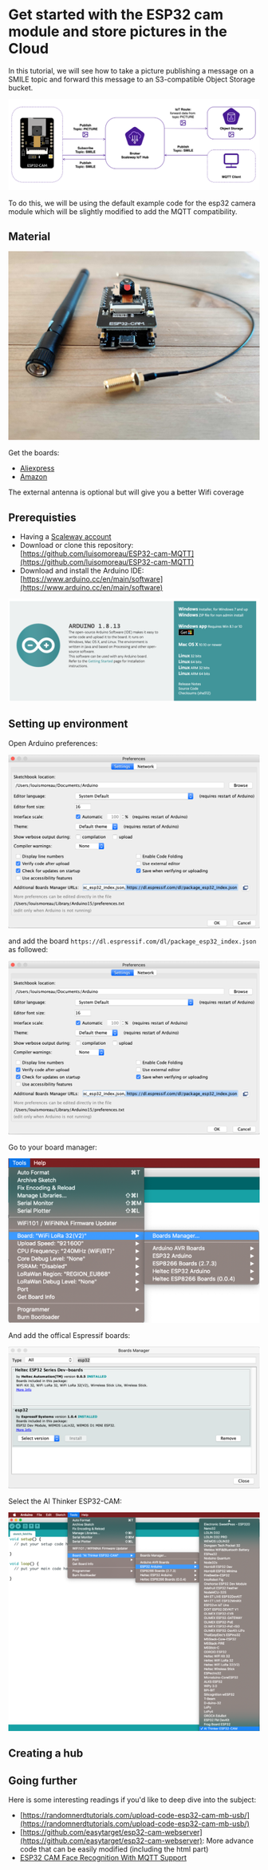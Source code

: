 # Get started with the ESP32 cam module and store pictures in the Cloud

In this tutorial, we will see how to take a picture publishing a message on a SMILE topic and forward this message to an S3-compatible Object Storage bucket.

![diagram](assets/diagram.png)

To do this, we will be using the default example code for the esp32 camera module which will be slightly modified to add the MQTT compatibility.

## Material

![esp32-cam](assets/esp32-cam.jpg)

Get the boards:

* [Aliexpress](https://fr.aliexpress.com/item/1005001900359624.html)
* [Amazon](https://www.amazon.fr/diymore-d%C3%A9veloppement-Bluetooth-ESP32-CAM-MB-Dual-core/dp/B08P1NMPLL)

The external antenna is optional but will give you a better Wifi coverage

## Prerequisties

- Having a [Scaleway account](https://console.scaleway.com/)
- Download or clone this repository: [https://github.com/luisomoreau/ESP32-cam-MQTT](https://github.com/luisomoreau/ESP32-cam-MQTT)
- Download and install the Arduino IDE: [https://www.arduino.cc/en/main/software](https://www.arduino.cc/en/main/software)

![arduino-installer](assets/arduino-installer.png)


## Setting up environment

Open Arduino preferences:

![arduino-preferences](assets/arduino-preferences.png)

and add the board `https://dl.espressif.com/dl/package_esp32_index.json` as followed:

![arduino-preferences](assets/arduino-preferences.png)

Go to your board manager:

![board-manager-menu](assets/board-manager-menu.png)

And add the offical Espressif boards:

![board-manager](assets/board-manager.png)

Select the AI Thinker ESP32-CAM:

![select-board](assets/select-board.png)

## Creating a hub




## Going further

Here is some interesting readings if you'd like to deep dive into the subject:

* [https://randomnerdtutorials.com/upload-code-esp32-cam-mb-usb/](https://randomnerdtutorials.com/upload-code-esp32-cam-mb-usb/)
* [https://github.com/easytarget/esp32-cam-webserver](https://github.com/easytarget/esp32-cam-webserver): More advance code that can be easily modified (including the html part)
* [ESP32 CAM Face Recognition With MQTT Support](https://www.instructables.com/ESP32-CAM-Face-Recognition-With-MQTT-Support-AI-Th/)